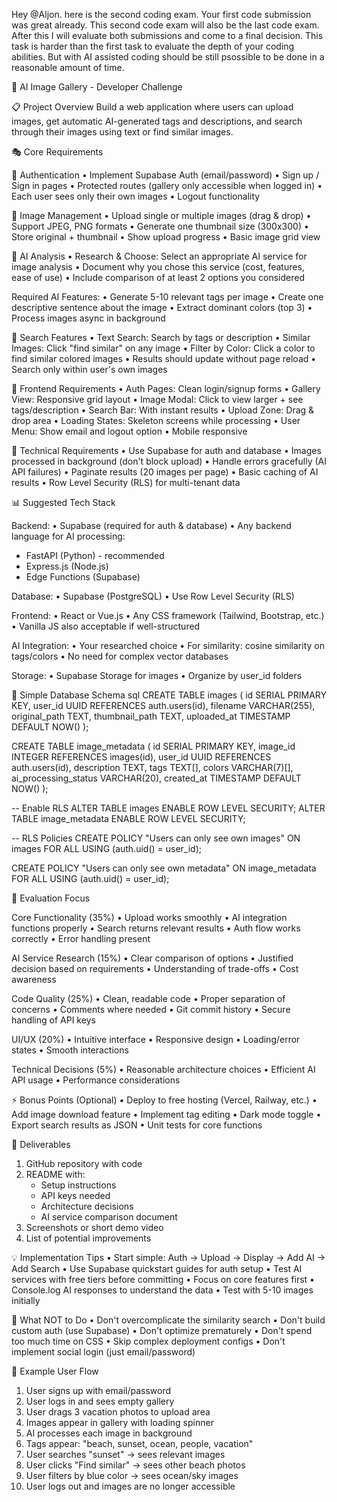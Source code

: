 Hey @Aljon. here is the second coding exam. Your first code submission was great already. This second code exam will also be the last code exam. After this I will evaluate both submissions and come to a final decision. This task is harder than the first task to evaluate the depth of your coding abilities. But with AI assisted coding should be still psossible to be done in a reasonable amount of time.

🎯 AI Image Gallery - Developer Challenge

📋 Project Overview
Build a web application where users can upload images, get automatic AI-generated tags and descriptions, and search through their images using text or find similar images.

🎭 Core Requirements

⿡ Authentication
• Implement Supabase Auth (email/password)
• Sign up / Sign in pages
• Protected routes (gallery only accessible when logged in)
• Each user sees only their own images
• Logout functionality

⿢ Image Management
• Upload single or multiple images (drag & drop)
• Support JPEG, PNG formats
• Generate one thumbnail size (300x300)
• Store original + thumbnail
• Show upload progress
• Basic image grid view

⿣ AI Analysis
• Research & Choose: Select an appropriate AI service for image analysis
• Document why you chose this service (cost, features, ease of use)
• Include comparison of at least 2 options you considered

Required AI Features:
• Generate 5-10 relevant tags per image
• Create one descriptive sentence about the image
• Extract dominant colors (top 3)
• Process images async in background

⿤ Search Features
• Text Search: Search by tags or description
• Similar Images: Click "find similar" on any image
• Filter by Color: Click a color to find similar colored images
• Results should update without page reload
• Search only within user's own images

⿥ Frontend Requirements
• Auth Pages: Clean login/signup forms
• Gallery View: Responsive grid layout
• Image Modal: Click to view larger + see tags/description
• Search Bar: With instant results
• Upload Zone: Drag & drop area
• Loading States: Skeleton screens while processing
• User Menu: Show email and logout option
• Mobile responsive

⿦ Technical Requirements
• Use Supabase for auth and database
• Images processed in background (don't block upload)
• Handle errors gracefully (AI API failures)
• Paginate results (20 images per page)
• Basic caching of AI results
• Row Level Security (RLS) for multi-tenant data

📊 Suggested Tech Stack

Backend:
• Supabase (required for auth & database)
• Any backend language for AI processing:
  - FastAPI (Python) - recommended
  - Express.js (Node.js)
  - Edge Functions (Supabase)

Database:
• Supabase (PostgreSQL)
• Use Row Level Security (RLS)

Frontend:
• React or Vue.js
• Any CSS framework (Tailwind, Bootstrap, etc.)
• Vanilla JS also acceptable if well-structured

AI Integration:
• Your researched choice
• For similarity: cosine similarity on tags/colors
• No need for complex vector databases

Storage:
• Supabase Storage for images
• Organize by user_id folders

🔧 Simple Database Schema
sql
CREATE TABLE images (
    id SERIAL PRIMARY KEY,
    user_id UUID REFERENCES auth.users(id),
    filename VARCHAR(255),
    original_path TEXT,
    thumbnail_path TEXT,
    uploaded_at TIMESTAMP DEFAULT NOW()
);

CREATE TABLE image_metadata (
    id SERIAL PRIMARY KEY,
    image_id INTEGER REFERENCES images(id),
    user_id UUID REFERENCES auth.users(id),
    description TEXT,
    tags TEXT[],
    colors VARCHAR(7)[],
    ai_processing_status VARCHAR(20),
    created_at TIMESTAMP DEFAULT NOW()
);

-- Enable RLS
ALTER TABLE images ENABLE ROW LEVEL SECURITY;
ALTER TABLE image_metadata ENABLE ROW LEVEL SECURITY;

-- RLS Policies
CREATE POLICY "Users can only see own images" ON images
    FOR ALL USING (auth.uid() = user_id);
    
CREATE POLICY "Users can only see own metadata" ON image_metadata
    FOR ALL USING (auth.uid() = user_id);


🎨 Evaluation Focus

Core Functionality (35%)
• Upload works smoothly
• AI integration functions properly
• Search returns relevant results
• Auth flow works correctly
• Error handling present

AI Service Research (15%)
• Clear comparison of options
• Justified decision based on requirements
• Understanding of trade-offs
• Cost awareness

Code Quality (25%)
• Clean, readable code
• Proper separation of concerns
• Comments where needed
• Git commit history
• Secure handling of API keys

UI/UX (20%)
• Intuitive interface
• Responsive design
• Loading/error states
• Smooth interactions

Technical Decisions (5%)
• Reasonable architecture choices
• Efficient AI API usage
• Performance considerations

⚡ Bonus Points (Optional)
• Deploy to free hosting (Vercel, Railway, etc.)
• Add image download feature
• Implement tag editing
• Dark mode toggle
• Export search results as JSON
• Unit tests for core functions

📝 Deliverables
1. GitHub repository with code
2. README with:
   - Setup instructions
   - API keys needed
   - Architecture decisions
   - AI service comparison document
3. Screenshots or short demo video
4. List of potential improvements

💡 Implementation Tips
• Start simple: Auth → Upload → Display → Add AI → Add Search
• Use Supabase quickstart guides for auth setup
• Test AI services with free tiers before committing
• Focus on core features first
• Console.log AI responses to understand the data
• Test with 5-10 images initially

🚫 What NOT to Do
• Don't overcomplicate the similarity search
• Don't build custom auth (use Supabase)
• Don't optimize prematurely
• Don't spend too much time on CSS
• Skip complex deployment configs
• Don't implement social login (just email/password)

📌 Example User Flow
1. User signs up with email/password
2. User logs in and sees empty gallery
3. User drags 3 vacation photos to upload area
4. Images appear in gallery with loading spinner
5. AI processes each image in background
6. Tags appear: "beach, sunset, ocean, people, vacation"
7. User searches "sunset" → sees relevant images
8. User clicks "Find similar" → sees other beach photos
9. User filters by blue color → sees ocean/sky images
10. User logs out and images are no longer accessible
